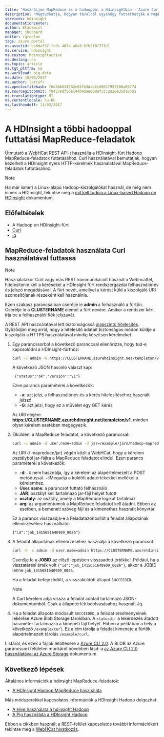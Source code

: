 ```yaml
---
title: "Használjon MapReduce és a hadooppal a Hdinsightban - Azure Curl |} Microsoft Docs"
description: "Megtudhatja, hogyan távolról ugyanúgy futtathatják a MapReduce-feladatok a Hadoop on HDInsight használata Curl használatával."
services: hdinsight
documentationcenter: 
author: Blackmist
manager: jhubbard
editor: cgronlun
tags: azure-portal
ms.assetid: bc6daf37-fcdc-467a-a8a8-6fb2f0f773d1
ms.service: hdinsight
ms.custom: hdinsightactive
ms.devlang: na
ms.topic: article
ms.tgt_pltfrm: na
ms.workload: big-data
ms.date: 10/03/2017
ms.author: larryfr
ms.openlocfilehash: f6d30b531562e657b3dab2c80637959186a09774
ms.sourcegitcommit: f8437edf5de144b40aed00af5c52a20e35d10ba1
ms.translationtype: MT
ms.contentlocale: hu-HU
ms.lasthandoff: 11/03/2017
---
```

# <a name="run-mapreduce-jobs-with-hadoop-on-hdinsight-using-rest"></a>A HDInsight a többi hadooppal futtatási MapReduce-feladatok

Útmutató a WebHCat REST API-t használja a HDInsight-fürt Hadoop MapReduce-feladatok futtatásához. Curl használatával bemutatják, hogyan kezelheti a HDInsight nyers HTTP-kérelmek használatával MapReduce-feladatok futtatásához.

> [!NOTE]
> Ha már ismeri a Linux-alapú Hadoop-kiszolgálókat használ, de még nem ismeri a HDInsight, tekintse meg a [mit kell tudnia a Linux-based Hadoop on HDInsight](../hdinsight-hadoop-linux-information.md) dokumentum.


## <a id="prereq"></a>Előfeltételek

* A Hadoop on HDInsight-fürt
* [Curl](http://curl.haxx.se/)
* [jq](http://stedolan.github.io/jq/)

## <a id="curl"></a>MapReduce-feladatok használata Curl használatával futtassa

> [!NOTE]
> Használatakor Curl vagy más REST kommunikációt használ a Webhcattel, hitelesítenie kell a kéréseket a HDInsight fürt rendszergazdai felhasználónév és jelszó megadásával. A fürt nevét, amellyel a kérést küld a kiszolgáló URI azonosítójának részeként kell használnia.
>
> Ezen szakasz parancsaiban cserélje le **admin** a felhasználó a fürtön. Cserélje le a **CLUSTERNAME** elemet a fürt nevére. Amikor a rendszer kéri, írja be a felhasználói fiók jelszavát.
>
> A REST API használatával lett biztonságossá [alapszintű hitelesítés](http://en.wikipedia.org/wiki/Basic_access_authentication). Győződjön meg arról, hogy a hitelesítő adatait biztonságos módon küldje a kiszolgáló a HTTPS használatával mindig készítsen kérelmeket.


1. Egy parancssorból a következő paranccsal ellenőrizze, hogy tud-e kapcsolódni a HDInsight-fürthöz:

    ```bash
    curl -u admin -G https://CLUSTERNAME.azurehdinsight.net/templeton/v1/status
    ```

    A következő JSON hasonló választ kap:

        {"status":"ok","version":"v1"}

    Ezen parancs paraméterei a következők:

   * **-u**: azt jelzi, a felhasználónév és a kérés hitelesítéséhez használt jelszó
   * **-G**: azt jelzi, hogy ez a művelet egy GET kérés

   Az URI elejére **https://CLUSTERNAME.azurehdinsight.net/templeton/v1**, minden olyan kérelem esetében megegyezik.

2. Elküldeni a MapReduce feladatot, a következő paranccsal:

    ```bash
    curl -u admin -d user.name=admin -d jar=/example/jars/hadoop-mapreduce-examples.jar -d class=wordcount -d arg=/example/data/gutenberg/davinci.txt -d arg=/example/data/CurlOut https://CLUSTERNAME.azurehdinsight.net/templeton/v1/mapreduce/jar
    ```

    Az URI (/ mapreduce/jar) végén közli a WebHCat, hogy a kérelem osztályból jar-fájlra a MapReduce feladatot elindul. Ezen parancs paraméterei a következők:

   * **-d**: `-G` nem használja, így a kérelem az alapértelmezett a POST metódussal. `-d`Megadja a küldött adatértékekkel mellékel a kérelemhez.
    * **User.name**: a parancsot futtató felhasználó
    * **JAR**: osztályt kell tartalmazó jar-fájl helyét futott
    * **osztály**: az osztály, amely a MapReduce logikát tartalmaz
    * **arg**: az argumentumok a MapReduce feladatot kell átadni. Ebben az esetben, a bemeneti szöveg fájl és a kimenethez használt könyvtár

   Ez a parancs visszaadja-e a Feladatazonosítót a feladat állapotának ellenőrzéséhez használható:

       {"id":"job_1415651640909_0026"}

3. A feladat állapotának ellenőrzéséhez használja a következő parancsot:

    ```bash
    curl -G -u admin -d user.name=admin https://CLUSTERNAME.azurehdinsight.net/templeton/v1/jobs/JOBID | jq .status.state
    ```

    Cserélje le a **JOBID** az előző lépésben visszaadott értékkel. Például, ha a visszatérési érték volt `{"id":"job_1415651640909_0026"}`, akkor a JOBID lenne `job_1415651640909_0026`.

    Ha a feladat befejeződött, a visszaküldött állapot `SUCCEEDED`.

   > [!NOTE]
   > A Curl kérelem adja vissza a feladat adatait tartalmazó JSON-dokumentumból. Csak a állapotérték beolvasásához használt Jq.

4. Ha a feladat állapota módosult `SUCCEEDED`, a feladat eredményeinek lekérése Azure Blob Storage tárolóban. A `statusdir` a lekérdezés átadott paraméter tartalmazza a kimeneti fájl helyét. Ebben a példában a hely a következő `/example/curl`. Ez a cím tárolja a feladat kimenete a fürtök alapértelmezett tárolás `/example/curl`.

Listáról, és ezek a fájlok letöltésére a [Azure CLI 2.0](https://docs.microsoft.com/cli/azure/install-azure-cli). A BLOB az Azure parancssori felületen munkáról bővebben lásd: a [az Azure CLI 2.0 használatával az Azure Storage](../../storage/common/storage-azure-cli.md#create-and-manage-blobs) dokumentum.

## <a id="nextsteps"></a>Következő lépések

Általános információk a hdinsight MapReduce-feladatok:

* [A HDInsight Hadoop MapReduce használata](hdinsight-use-mapreduce.md)

Más módszerekkel kapcsolatos információk a HDInsight Hadoop dolgozhat:

* [A Hive használata a hdinsight Hadoop](hdinsight-use-hive.md)
* [A Pig használata a HDInsight Hadoop](hdinsight-use-pig.md)

Ebben a cikkben használt a REST-felület kapcsolatos további információkért tekintse meg a [WebHCat hivatkozás](https://cwiki.apache.org/confluence/display/Hive/WebHCat+Reference).